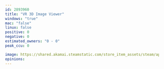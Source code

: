 ```yaml
---
id: 2893960
title: "VR 3D Image Viewer"
windows: "true"
mac: "false"
linux: false
positive: 0
negative: 0
estimated_owners: "0 - 0"
peak_ccu: 0

image: https://shared.akamai.steamstatic.com/store_item_assets/steam/apps/2893960/header.jpg?t=1722508320
opinions:
---
```

